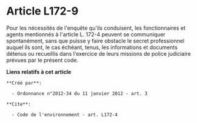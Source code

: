 # Article L172-9

Pour les nécessités de l'enquête qu'ils conduisent, les fonctionnaires et agents mentionnés à l'article L. 172-4 peuvent se
communiquer spontanément, sans que puisse y faire obstacle le secret professionnel auquel ils sont, le cas échéant, tenus,
les informations et documents détenus ou recueillis dans l'exercice de leurs missions de police judiciaire prévues par le
présent code.

**Liens relatifs à cet article**

	**Créé par**:

	  - Ordonnance n°2012-34 du 11 janvier 2012 - art. 3

	**Cite**:

	  - Code de l'environnement - art. L172-4
